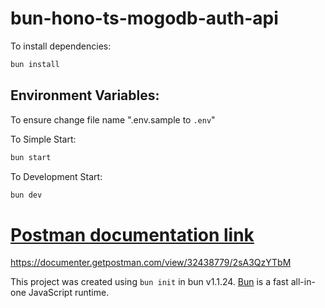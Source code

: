 # bun-hono-ts-mogodb-auth-api

To install dependencies:

```bash
bun install
```

## Environment Variables:

To ensure change file name ".env.sample to `.env`"

To Simple Start:

```bash
bun start
```

To Development Start:

```bash
bun dev
```

# [Postman documentation link](https://documenter.getpostman.com/view/32438779/2sA3QzYTbM)

https://documenter.getpostman.com/view/32438779/2sA3QzYTbM

This project was created using `bun init` in bun v1.1.24. [Bun](https://bun.sh) is a fast all-in-one JavaScript runtime.
